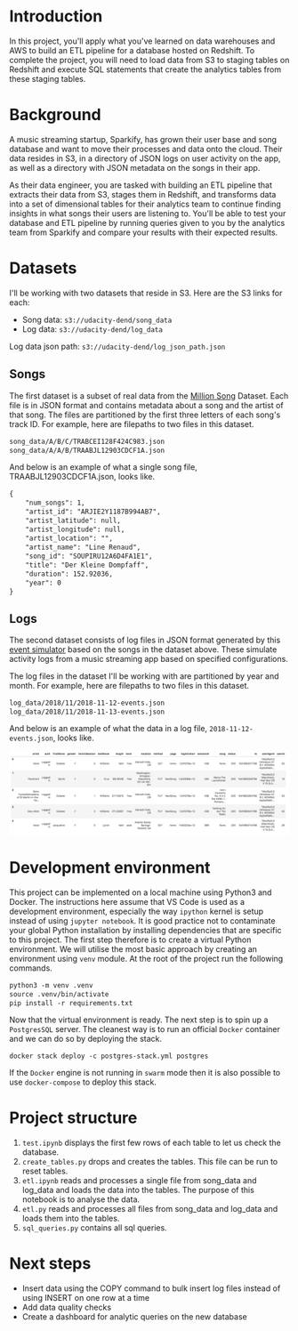 # Introduction

In this project, you'll apply what you've learned on data warehouses and AWS to
build an ETL pipeline for a database hosted on Redshift. To complete the project,
you will need to load data from S3 to staging tables on Redshift and execute SQL
statements that create the analytics tables from these staging tables.

# Background

A music streaming startup, Sparkify, has grown their user base and song database
and want to move their processes and data onto the cloud. Their data resides in S3,
in a directory of JSON logs on user activity on the app, as well as a directory
with JSON metadata on the songs in their app.

As their data engineer, you are tasked with building an ETL pipeline that extracts
their data from S3, stages them in Redshift, and transforms data into a set of
dimensional tables for their analytics team to continue finding insights in what
songs their users are listening to. You'll be able to test your database and ETL
pipeline by running queries given to you by the analytics team from Sparkify and
compare your results with their expected results.

# Datasets

I'll be working with two datasets that reside in S3. Here are the S3 links for each:

 - Song data: `s3://udacity-dend/song_data`
 - Log data: `s3://udacity-dend/log_data`

Log data json path: `s3://udacity-dend/log_json_path.json`

## Songs

The first dataset is a subset of real data from the [Million Song](http://millionsongdataset.com/) Dataset. Each file is in JSON format and contains metadata about a song and the artist of that song. The files are partitioned by the first three letters of each song's track ID. For example, here are filepaths to two files in this dataset.

```
song_data/A/B/C/TRABCEI128F424C983.json
song_data/A/A/B/TRAABJL12903CDCF1A.json
```

And below is an example of what a single song file, TRAABJL12903CDCF1A.json, looks like.

```
{
    "num_songs": 1,
    "artist_id": "ARJIE2Y1187B994AB7",
    "artist_latitude": null,
    "artist_longitude": null,
    "artist_location": "",
    "artist_name": "Line Renaud",
    "song_id": "SOUPIRU12A6D4FA1E1",
    "title": "Der Kleine Dompfaff",
    "duration": 152.92036,
    "year": 0
}
```

## Logs

The second dataset consists of log files in JSON format generated by this [event simulator](https://github.com/Interana/eventsim) based on the songs in the dataset above. These simulate activity logs from a music streaming app based on specified configurations.

The log files in the dataset I'll be working with are partitioned by year and month. For example, here are filepaths to two files in this dataset.

```
log_data/2018/11/2018-11-12-events.json
log_data/2018/11/2018-11-13-events.json
```

And below is an example of what the data in a log file, `2018-11-12-events.json`, looks like.

![alt text](images/log-data.png)

# Development environment
This project can be implemented on a local machine using Python3 and Docker. The 
instructions here assume that VS Code is used as a development environment,
especially the way `ipython` kernel is setup instead of using `jupyter notebook`.
It is good practice not to contaminate your global Python installation by
installing dependencies that are specific to this project. The first step 
therefore is to create a virtual Python environment. We will utilise the most
basic approach by creating an environment using `venv` module. At the root of 
the project run the following commands.

```shell
python3 -m venv .venv
source .venv/bin/activate
pip install -r requirements.txt
```

Now that the virtual environment is ready. The next step is to spin up a `PostgresSQL`
server. The cleanest way is to run an official `Docker` container and we can do
so by deploying the stack.

```shell
docker stack deploy -c postgres-stack.yml postgres
```
If the `Docker` engine is not running in `swarm` mode then it is also possible to
use `docker-compose` to deploy this stack.

# Project structure

1. `test.ipynb` displays the first few rows of each table to let us check the database.
2. `create_tables.py` drops and creates the tables. This file can be run to reset tables.
3. `etl.ipynb` reads and processes a single file from song_data and log_data and loads the data into the tables. The purpose of this notebook is to analyse the data.
4. `etl.py` reads and processes all files from song_data and log_data and loads them into the tables.
5. `sql_queries.py` contains all sql queries.

# Next steps
- Insert data using the COPY command to bulk insert log files instead of using INSERT on one row at a time
- Add data quality checks
- Create a dashboard for analytic queries on the new database